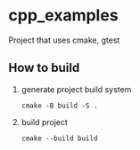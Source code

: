 # cpp_examples

Project that uses cmake, gtest

## How to build

1. generate project build system 
    ```
    cmake -B build -S .
    ```
2. build project
    ```
    cmake --build build
    ```